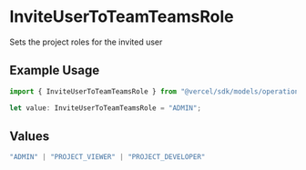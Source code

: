 # InviteUserToTeamTeamsRole

Sets the project roles for the invited user

## Example Usage

```typescript
import { InviteUserToTeamTeamsRole } from "@vercel/sdk/models/operations";

let value: InviteUserToTeamTeamsRole = "ADMIN";
```

## Values

```typescript
"ADMIN" | "PROJECT_VIEWER" | "PROJECT_DEVELOPER"
```